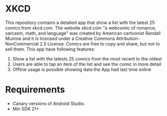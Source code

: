 # XKCD
This repository contains a detailed app that show a list with the latest 25 comics from xkcd.com. The website xkcd.com "a webcomic of romance, sarcasm, math, and language" was created by American cartoonist Randall Munroe and it is licensed under a Creative Commons Attribution-NonCommercial 2.5 License. Comics are free to copy and share, but not to sell them.
This app have following features:
1. Show a list with the latests 25 comics from the most recent to the oldest
2. Users are able to tap an item of the list and see the comic in more detail
3. Offline usage is possible showing data the App had last time online
# Requirements
- Canary versions of Android Studio.
- Min SDK 21+

